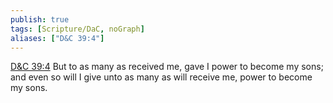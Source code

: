 ```yaml
---
publish: true
tags: [Scripture/DaC, noGraph]
aliases: ["D&C 39:4"]
---
```

[D&C 39:4](https://churchofjesuschrist.org/study/scriptures/dc-testament/dc/39?lang=eng&id=p4#p4) But to as many as received me, gave I power to become my sons; and even so will I give unto as many as will receive me, power to become my sons.
